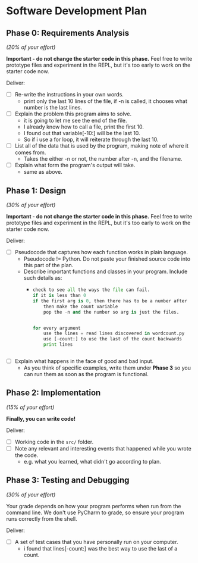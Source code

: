 # Software Development Plan

Phase 0: Requirements Analysis
------------------------------
*(20% of your effort)*

**Important - do not change the starter code in this phase.**  Feel free to write prototype files and experiment in the REPL, but it's too early to work on the starter code now.


Deliver:

*   [ ] Re-write the instructions in your own words.
    *  print only the last 10 lines of the file, if -n is called, it chooses what number is the last lines.
*   [ ] Explain the problem this program aims to solve.
    *    it is going to let me see the end of the file.
    *    I already know how to call a file, print the first 10.
    *    I found out that variable[-10:] will be the last 10.
    *    So if i use a for loop, it will reiterate through the last 10.
*   [ ] List all of the data that is used by the program, making note of where it comes from.
    *    Takes the either -n or not, the number after -n, and the filename. 
*   [ ] Explain what form the program's output will take.
    *    same as above. 


Phase 1: Design
---------------
*(30% of your effort)*

**Important - do not change the starter code in this phase.**  Feel free to write prototype files and experiment in the REPL, but it's too early to work on the starter code now.

Deliver:

*   [ ] Pseudocode that captures how each function works in plain language.
    *   Pseudocode != Python.  Do not paste your finished source code into this part of the plan.
    *   Describe important functions and classes in your program.  Include such details as:
        *   ```python
            check to see all the ways the file can fail.
            if it is less than 0
            if the first arg is 0, then there has to be a number after
                then make the count variable
                pop the -n and the number so arg is just the files.
            
            
            for every argument
                use the lines = read lines discovered in wordcount.py
                use [-count:] to use the last of the count backwards
                print lines
        ```
*   [ ] Explain what happens in the face of good and bad input.
    *   As you think of specific examples, write them under **Phase 3** so you can run them as soon as the program is functional.


Phase 2: Implementation
-----------------------
*(15% of your effort)*

**Finally, you can write code!**

Deliver:

*   [ ] Working code in the `src/` folder.
*   [ ] Note any relevant and interesting events that happened while you wrote the code.
    *   e.g. what you learned, what didn't go according to plan.


Phase 3: Testing and Debugging
------------------------------
*(30% of your effort)*

Your grade depends on how your program performs when run from the command line.  We don't use PyCharm to grade, so ensure your program runs correctly from the shell.

Deliver:

*   [ ] A set of test cases that you have personally run on your computer.
    *  i found that lines[-count:] was the best way to use the last of a count.